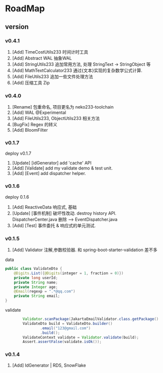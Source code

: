 

# RoadMap

## version
### v0.4.1
1. [Add] TimeCostUtils233 时间计时工具
2. [Add] Abstract WAL 抽象WAL 
3. [Add] StringUtils233 追加常用方法, 处理 StringText -> StringObject 等
4. [Add] MathTextCalculator233 通过{文本}实现的复杂数学公式计算.
5. [Add] FileUtils233 追加一些文件处理方法
6. [Add] 压缩工具 Zip

### v0.4.0
1. [Rename] 包重命名, 项目更名为 neko233-toolchain
2. [Add] WAL @Experimental 
3. [Add] FileUtils233, ObjectUtils233 相关方法
4. [BugFix] Regex 的转义
5. [Add] BloomFilter 

### v0.1.7
deploy v0.1.7
1. [Update] [idGenerator] add 'cache' API
2. [Add] [Validate] add my validate demo & test unit.
3. [Add] [Event] add dispatcher helper.


### v0.1.6
deploy 0.1.6
1. [Add] ReactiveData 响应式, 基础
2. [Update] [事件机制] 破坏性改动. destroy history API. DispatcherCenter.java 删除 --> EventDispatcher.java
3. [Add] [Test] 事件委托 & 响应式的单元测试.

### v0.1.5
1. [Add] Validator 注解,参数校验器. 和 spring-boot-starter-validation 差不多

data
```java
public class ValidateDto {
    @Digits.List({@Digits(integer = 1, fraction = 0)})
    private long userId;
    private String name;
    private Integer age;
    @Email(regexp = ".*@qq.com")
    private String email;
}
```

validate
```java
        Validator.scanPackage(JakartaEmailValidator.class.getPackage().getName());
        ValidateDto build = ValidateDto.builder()
                .email("123@gmail.com")
                .build();
        ValidateContext validate = Validator.validate(build);
        Assert.assertFalse(validate.isOk());
```


### v0.1.4
1. [Add] IdGenerator | RDS, SnowFlake

```java

```